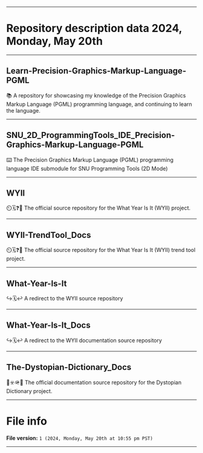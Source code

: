 
***

# Repository description data 2024, Monday, May 20th

---

## Learn-Precision-Graphics-Markup-Language-PGML

📚️ A repository for showcasing my knowledge of the Precision Graphics Markup Language (PGML) programming language, and continuing to learn the language. 

---

## SNU_2D_ProgrammingTools_IDE_Precision-Graphics-Markup-Language-PGML

⌨️ The Precision Graphics Markup Language (PGML) programming language IDE submodule for SNU Programming Tools (2D Mode)

---

## WYII

⏲️🗓️❓️💾️ The official source repository for the What Year Is It (WYII) project.

---

## WYII-TrendTool_Docs

⏲️🗓️❓️📖️ The official source repository for the What Year Is It (WYII) trend tool project.

---

## What-Year-Is-It

↪️🗓️↩️ A redirect to the WYII source repository

---

## What-Year-Is-It_Docs

↪️🗓️↩️ A redirect to the WYII documentation source repository

---

## The-Dystopian-Dictionary_Docs

🌋️☣️🪖️📖️ The official documentation source repository for the Dystopian Dictionary project.

***

# File info

**File version:** `1 (2024, Monday, May 20th at 10:55 pm PST)`

***

